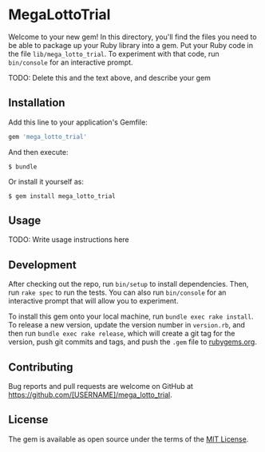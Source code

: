 # MegaLottoTrial

Welcome to your new gem! In this directory, you'll find the files you need to be able to package up your Ruby library into a gem. Put your Ruby code in the file `lib/mega_lotto_trial`. To experiment with that code, run `bin/console` for an interactive prompt.

TODO: Delete this and the text above, and describe your gem

## Installation

Add this line to your application's Gemfile:

```ruby
gem 'mega_lotto_trial'
```

And then execute:

    $ bundle

Or install it yourself as:

    $ gem install mega_lotto_trial

## Usage

TODO: Write usage instructions here

## Development

After checking out the repo, run `bin/setup` to install dependencies. Then, run `rake spec` to run the tests. You can also run `bin/console` for an interactive prompt that will allow you to experiment.

To install this gem onto your local machine, run `bundle exec rake install`. To release a new version, update the version number in `version.rb`, and then run `bundle exec rake release`, which will create a git tag for the version, push git commits and tags, and push the `.gem` file to [rubygems.org](https://rubygems.org).

## Contributing

Bug reports and pull requests are welcome on GitHub at https://github.com/[USERNAME]/mega_lotto_trial.

## License

The gem is available as open source under the terms of the [MIT License](https://opensource.org/licenses/MIT).
